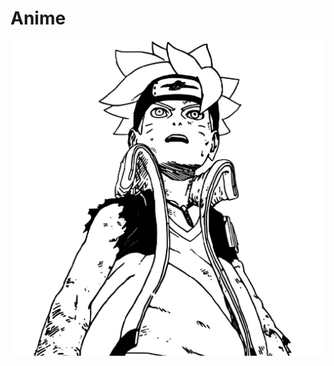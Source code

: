 # Anime

<a href="/Anime/Boruto/8fB92GMs_2x.jpg"><img alt="/Anime/Boruto/8fB92GMs_2x.jpg" src="/Anime/Boruto/8fB92GMs_2x.jpg"></a>
